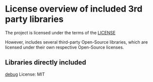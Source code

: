# License overview of included 3rd party libraries

The project is licensed under the terms of the [LICENSE](LICENSE)

However, includes several third-party Open-Source libraries, which are licensed under their own respective Open-Source licenses.

## Libraries directly included

[debug](https://github.com/debug-js/debug)
License: MIT
